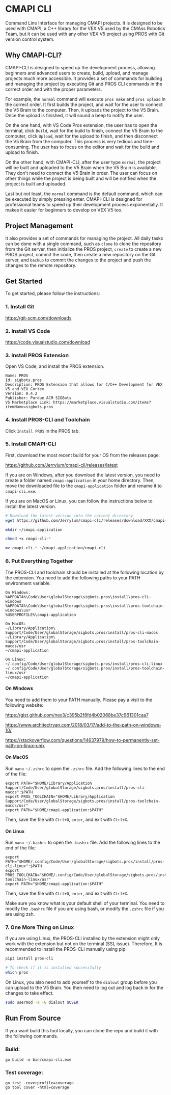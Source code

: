 # CMAPI CLI

Command Line Interface for managing CMAPI projects. It is designed to be used with CMAPI, a C++ library for the VEX V5 used by the CMAss Robotics Team, but it can be used with any other VEX V5 project using PROS with Git version control system.

## Why CMAPI-CLI?

CMAPI-CLI is designed to speed up the development process, allowing beginners and advanced users to create, build, upload, and manage projects much more accessible. It provides a set of commands for building and managing the project by executing Git and PROS CLI commands in the correct order and with the proper parameters.

For example, the `normal` command will execute `pros make` and `pros upload` in the correct order. It first builds the project, and wait for the user to connect the V5 Brain to the computer. Then, it uploads the project to the V5 Brain. Once the upload is finished, it will sound a beep to notify the user.

On the one hand, with VS Code Pros extension, the user has to open the terminal, click `Build`, wait for the build to finish, connect the V5 Brain to the computer, click `Upload`, wait for the upload to finish, and then disconnect the V5 Brain from the computer. This process is very tedious and time-consuming. The user has to focus on the editor and wait for the build and upload to finish.

On the other hand, with CMAPI-CLI, after the user type `normal`, the project will be built and uploaded to the V5 Brain when the V5 Brain is available. They don't need to connect the V5 Brain in order. The user can focus on other things while the project is being built and will be notified when the project is built and uploaded.

Last but not least, the `normal` command is the default command, which can be executed by simply pressing enter. CMAPI-CLI is designed for professional teams to speed up their development process exponentially. It makes it easier for beginners to develop on VEX V5 too.

## Project Management

It also provides a set of commands for managing the project. All daily tasks can be done with a single command, such as `clone` to clone the repository from the Git server, then initialize the PROS project, `create` to create a new PROS project, commit the code, then create a new repository on the Git server, and `backup` to commit the changes to the project and push the changes to the remote repository.


## Get Started

To get started, please follow the instructions:

### 1. Install Git

https://git-scm.com/downloads

### 2. Install VS Code

https://code.visualstudio.com/download

### 3. Install PROS Extension

Open VS Code, and install the PROS extension.

```
Name: PROS
Id: sigbots.pros
Description: PROS Extension that allows for C/C++ Development for VEX V5 and VEX Cortex
Version: 0.4.2
Publisher: Purdue ACM SIGBots
VS Marketplace Link: https://marketplace.visualstudio.com/items?itemName=sigbots.pros
```

### 4. Install PROS-CLI and Toolchain

Click `Install PROS` in the PROS tab.

### 5. Install CMAPI-CLI

First, download the most recent build for your OS from the releases page.

https://github.com/Jerrylum/cmapi-cli/releases/latest

If you are on Windows, after you download the latest version, you need to create a folder named `cmapi-application` in your home directory. Then, move the downloaded file to the `cmapi-application` folder and rename it to `cmapi-cli.exe`.

If you are on MacOS or Linux, you can follow the instructions below to install the latest version.

```bash
# Download the latest version into the current directory
wget https://github.com/Jerrylum/cmapi-cli/releases/download/XXX/cmapi-cli-YYY

mkdir ~/cmapi-application

chmod +x cmapi-cli-*

mv cmapi-cli-* ~/cmapi-application/cmapi-cli
```

### 6. Put Everything Together

The PROS-CLI and toolchain should be installed at the following location by the extension. You need to add the following paths to your PATH environment variable.

```
On Windows:
%APPDATA%\Code\User\globalStorage\sigbots.pros\install\pros-cli-windows
%APPDATA%\Code\User\globalStorage\sigbots.pros\install\pros-toolchain-windows\usr
%USERPROFILE%\cmapi-application

On MacOS:
~/Library/Application\ Support/Code/User/globalStorage/sigbots.pros/install/pros-cli-macos
~/Library/Application\ Support/Code/User/globalStorage/sigbots.pros/install/pros-toolchain-macos/usr
~/cmapi-application

On Linux:
~/.config/Code/User/globalStorage/sigbots.pros/install/pros-cli-linux
~/.config/Code/User/globalStorage/sigbots.pros/install/pros-toolchain-linux/usr
~/cmapi-application
```

#### On Windows

You need to add them to your PATH manually. Please pay a visit to the following website:

https://gist.github.com/nex3/c395b2f8fd4b02068be37c961301caa7

https://www.architectryan.com/2018/03/17/add-to-the-path-on-windows-10/

https://stackoverflow.com/questions/14637979/how-to-permanently-set-path-on-linux-unix

#### On MacOS

Run `nano ~/.zshrc` to open the `.zshrc` file. Add the following lines to the end of the file:

```
export PATH="$HOME/Library/Application Support/Code/User/globalStorage/sigbots.pros/install/pros-cli-macos":$PATH
export PROS_TOOLCHAIN="$HOME/Library/Application Support/Code/User/globalStorage/sigbots.pros/install/pros-toolchain-macos/usr"
export PATH="$HOME/cmapi-application:$PATH"
```

Then, save the file with `Ctrl+O`, `enter`, and exit with `Ctrl+X`.

#### On Linux

Run `nano ~/.bashrc` to open the `.bashrc` file. Add the following lines to the end of the file:

```
export PATH="$HOME/.config/Code/User/globalStorage/sigbots.pros/install/pros-cli-linux":$PATH
export PROS_TOOLCHAIN="$HOME/.config/Code/User/globalStorage/sigbots.pros/install/pros-toolchain-linux/usr"
export PATH="$HOME/cmapi-application:$PATH"
```

Then, save the file with `Ctrl+O`, `enter`, and exit with `Ctrl+X`.

Make sure you know what is your default shell of your terminal. You need to modify the `.bashrc` file if you are using bash, or modify the `.zshrc` file if you are using zsh.

### 7. One More Thing on Linux

If you are using Linux, the PROS-CLI installed by the extension might only work with the extension but not on the terminal (SSL issue). Therefore, It is recommended to install the PROS-CLI manually using pip.

```bash
pip3 install pros-cli

# To check if it is installed successfully
which pros
```

On Linux, you also need to add yourself to the `dialout` group before you can upload to the V5 Brain. You then need to log out and log back in for the changes to take effect.

```bash
sudo usermod -a -G dialout $USER
```

## Run From Source

If you want build this tool locally, you can clone the repo and build it with the following commands.

### Build:
```shell
go build -o bin/cmapi-cli.exe
```

### Test coverage:
```shell
go test -coverprofile=coverage
go tool cover -html=coverage
```
